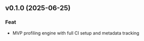 
<a name="v0.1.0"></a>
## v0.1.0 (2025-06-25)

### Feat

* MVP profiling engine with full CI setup and metadata tracking
